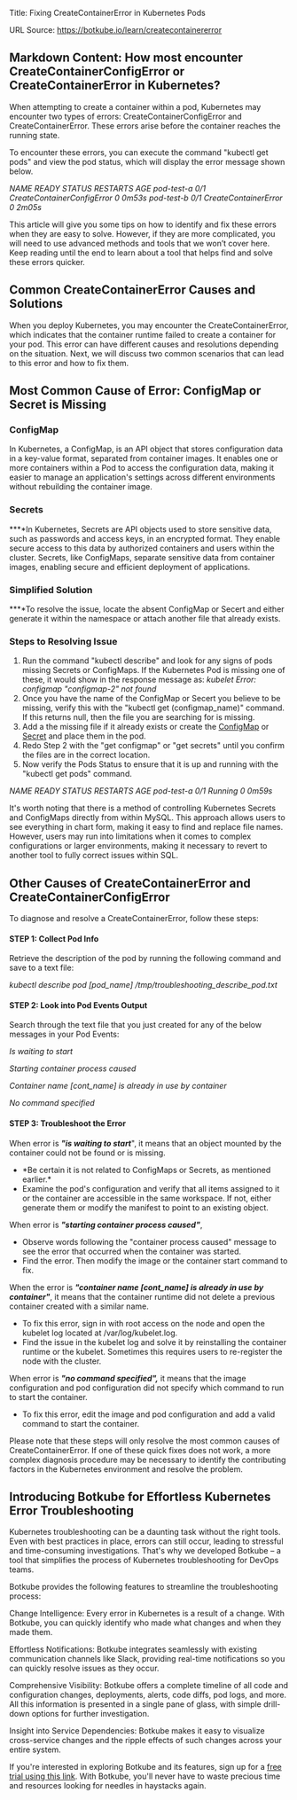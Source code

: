 Title: Fixing CreateContainerError in Kubernetes Pods

URL Source: https://botkube.io/learn/createcontainererror

Markdown Content:
**How most encounter CreateContainerConfigError or CreateContainerError in Kubernetes?**
----------------------------------------------------------------------------------------

When attempting to create a container within a pod, Kubernetes may encounter two types of errors: CreateContainerConfigError and CreateContainerError. These errors arise before the container reaches the running state.

To encounter these errors, you can execute the command "kubectl get pods" and view the pod status, which will display the error message shown below.

_NAME READY STATUS RESTARTS AGE pod-test-a 0/1 CreateContainerConfigError 0 0m53s pod-test-b 0/1 CreateContainerError 0 2m05s_

This article will give you some tips on how to identify and fix these errors when they are easy to solve. However, if they are more complicated, you will need to use advanced methods and tools that we won’t cover here. Keep reading until the end to learn about a tool that helps find and solve these errors quicker.

**Common CreateContainerError Causes and Solutions**
----------------------------------------------------

When you deploy Kubernetes, you may encounter the CreateContainerError, which indicates that the container runtime failed to create a container for your pod. This error can have different causes and resolutions depending on the situation. Next, we will discuss two common scenarios that can lead to this error and how to fix them.

Most Common Cause of Error: ConfigMap or Secret is Missing
----------------------------------------------------------

### ConfigMap

In Kubernetes, a ConfigMap, is an API object that stores configuration data in a key-value format, separated from container images. It enables one or more containers within a Pod to access the configuration data, making it easier to manage an application's settings across different environments without rebuilding the container image.

### Secrets

**‍**In Kubernetes, Secrets are API objects used to store sensitive data, such as passwords and access keys, in an encrypted format. They enable secure access to this data by authorized containers and users within the cluster. Secrets, like ConfigMaps, separate sensitive data from container images, enabling secure and efficient deployment of applications.

### Simplified Solution

**‍**To resolve the issue, locate the absent ConfigMap or Secert and either generate it within the namespace or attach another file that already exists.

### Steps to Resolving Issue

1.  Run the command "kubectl describe" and look for any signs of pods missing Secrets or ConfigMaps. If the Kubernetes Pod is missing one of these, it would show in the response message as: _kubelet Error: configmap "configmap-2" not found_
2.  Once you have the name of the ConfigMap or Secert you believe to be missing, verify this with the "kubectl get (configmap\_name)" command. If this returns null, then the file you are searching for is missing.
3.  Add a the missing file if it already exists or create the [ConfigMap](https://kubernetes.io/docs/concepts/configuration/configmap/) or [Secret](https://kubernetes.io/docs/tasks/configmap-secret/managing-secret-using-kubectl/) and place them in the pod.
4.  Redo Step 2 with the "get configmap" or "get secrets" until you confirm the files are in the correct location.
5.  Now verify the Pods Status to ensure that it is up and running with the "kubectl get pods" command.

_NAME READY STATUS RESTARTS AGE pod-test-a 0/1 Running 0 0m59s_

It's worth noting that there is a method of controlling Kubernetes Secrets and ConfigMaps directly from within MySQL. This approach allows users to see everything in chart form, making it easy to find and replace file names. However, users may run into limitations when it comes to complex configurations or larger environments, making it necessary to revert to another tool to fully correct issues within SQL.

Other Causes of CreateContainerError and CreateContainerConfigError
-------------------------------------------------------------------

To diagnose and resolve a CreateContainerError, follow these steps:

#### STEP 1: Collect Pod Info

Retrieve the description of the pod by running the following command and save to a text file:

_kubectl describe pod \[pod\_name\] /tmp/troubleshooting\_describe\_pod.txt_

#### STEP 2: Look into Pod Events Output

Search through the text file that you just created for any of the below messages in your Pod Events:

_Is waiting to start_

_Starting container process caused_

_Container name \[cont\_name\] is already in use by container_

_No command specified_

#### STEP 3: Troubleshoot the Error

When error is **_"is waiting to start_**", it means that an object mounted by the container could not be found or is missing.

*   \*Be certain it is not related to ConfigMaps or Secrets, as mentioned earlier.\*
*   Examine the pod's configuration and verify that all items assigned to it or the container are accessible in the same workspace. If not, either generate them or modify the manifest to point to an existing object.

When error is **_"starting container process caused"_**,

*   Observe words following the "container process caused" message to see the error that occurred when the container was started.
*   Find the error. Then modify the image or the container start command to fix.

When the error is **_"container name \[cont\_name\] is already in use by container"_**, it means that the container runtime did not delete a previous container created with a similar name.

*   To fix this error, sign in with root access on the node and open the kubelet log located at /var/log/kubelet.log.
*   Find the issue in the kubelet log and solve it by reinstalling the container runtime or the kubelet. Sometimes this requires users to re-register the node with the cluster.

When error is **_"no command specified",_** it means that the image configuration and pod configuration did not specify which command to run to start the container.

*   To fix this error, edit the image and pod configuration and add a valid command to start the container.

Please note that these steps will only resolve the most common causes of CreateContainerError. If one of these quick fixes does not work, a more complex diagnosis procedure may be necessary to identify the contributing factors in the Kubernetes environment and resolve the problem.

Introducing Botkube for Effortless Kubernetes Error Troubleshooting
-------------------------------------------------------------------

Kubernetes troubleshooting can be a daunting task without the right tools. Even with best practices in place, errors can still occur, leading to stressful and time-consuming investigations. That's why we developed Botkube – a tool that simplifies the process of Kubernetes troubleshooting for DevOps teams.

Botkube provides the following features to streamline the troubleshooting process:

Change Intelligence: Every error in Kubernetes is a result of a change. With Botkube, you can quickly identify who made what changes and when they made them.

Effortless Notifications: Botkube integrates seamlessly with existing communication channels like Slack, providing real-time notifications so you can quickly resolve issues as they occur.

Comprehensive Visibility: Botkube offers a complete timeline of all code and configuration changes, deployments, alerts, code diffs, pod logs, and more. All this information is presented in a single pane of glass, with simple drill-down options for further investigation.

Insight into Service Dependencies: Botkube makes it easy to visualize cross-service changes and the ripple effects of such changes across your entire system.

If you're interested in exploring Botkube and its features, sign up for a [free trial using this link](https://docs.botkube.io/installation/). With Botkube, you'll never have to waste precious time and resources looking for needles in haystacks again.
